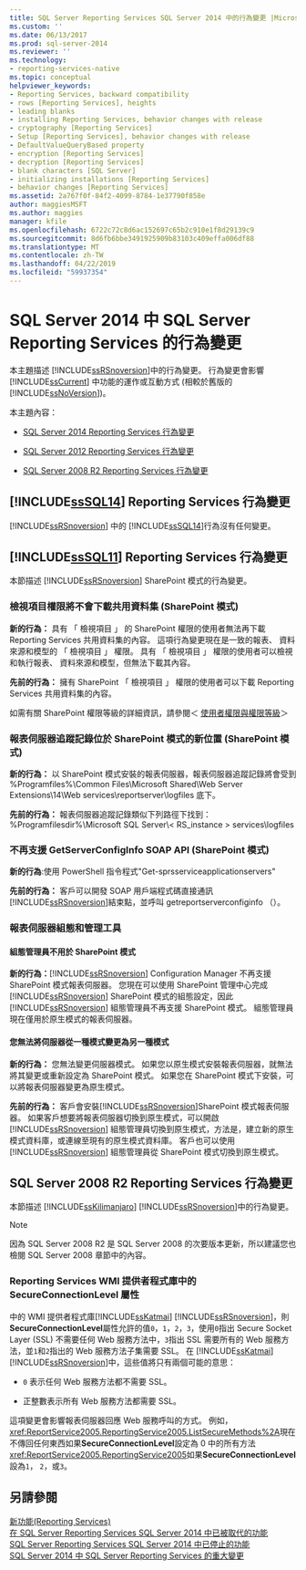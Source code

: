 ```yaml
---
title: SQL Server Reporting Services SQL Server 2014 中的行為變更 |Microsoft Docs
ms.custom: ''
ms.date: 06/13/2017
ms.prod: sql-server-2014
ms.reviewer: ''
ms.technology:
- reporting-services-native
ms.topic: conceptual
helpviewer_keywords:
- Reporting Services, backward compatibility
- rows [Reporting Services], heights
- leading blanks
- installing Reporting Services, behavior changes with release
- cryptography [Reporting Services]
- Setup [Reporting Services], behavior changes with release
- DefaultValueQueryBased property
- encryption [Reporting Services]
- decryption [Reporting Services]
- blank characters [SQL Server]
- initializing installations [Reporting Services]
- behavior changes [Reporting Services]
ms.assetid: 2a767f0f-84f2-4099-8784-1e37790f858e
author: maggiesMSFT
ms.author: maggies
manager: kfile
ms.openlocfilehash: 6722c72c8d6ac152697c65b2c910e1f8d29139c9
ms.sourcegitcommit: 8d6fb6bbe3491925909b83103c409effa006df88
ms.translationtype: MT
ms.contentlocale: zh-TW
ms.lasthandoff: 04/22/2019
ms.locfileid: "59937354"
---
```

# <a name="behavior-changes-to-sql-server-reporting-services--in-sql-server-2014"></a>SQL Server 2014 中 SQL Server Reporting Services 的行為變更
  本主題描述 [!INCLUDE[ssRSnoversion](../includes/ssrsnoversion-md.md)]中的行為變更。 行為變更會影響 [!INCLUDE[ssCurrent](../includes/sscurrent-md.md)] 中功能的運作或互動方式 (相較於舊版的 [!INCLUDE[ssNoVersion](../includes/ssnoversion-md.md)])。  
  
 本主題內容：  
  
-   [SQL Server 2014 Reporting Services 行為變更](#bkmk_sql14)  
  
-   [SQL Server 2012 Reporting Services 行為變更](#bkmk_rc0)  
  
-   [SQL Server 2008 R2 Reporting Services 行為變更](#bkmk_kj)  
  
##  <a name="bkmk_sql14"></a> [!INCLUDE[ssSQL14](../includes/sssql14-md.md)] Reporting Services 行為變更  
 [!INCLUDE[ssRSnoversion](../includes/ssrsnoversion-md.md)] 中的 [!INCLUDE[ssSQL14](../includes/sssql14-md.md)]行為沒有任何變更。  
  
##  <a name="bkmk_rc0"></a> [!INCLUDE[ssSQL11](../includes/sssql11-md.md)] Reporting Services 行為變更  
 本節描述 [!INCLUDE[ssRSnoversion](../includes/ssrsnoversion-md.md)] SharePoint 模式的行為變更。  
  
### <a name="view-items-permission-will-not-download-shared-datasets-sharepoint-mode"></a>檢視項目權限將不會下載共用資料集 (SharePoint 模式)  
 **新的行為：** 具有 「 檢視項目 」 的 SharePoint 權限的使用者無法再下載 Reporting Services 共用資料集的內容。 這項行為變更現在是一致的報表、 資料來源和模型的 「 檢視項目 」 權限。 具有 「 檢視項目 」 權限的使用者可以檢視和執行報表、 資料來源和模型，但無法下載其內容。  
  
 **先前的行為：** 擁有 SharePoint 「 檢視項目 」 權限的使用者可以下載 Reporting Services 共用資料集的內容。  
  
 如需有關 SharePoint 權限等級的詳細資訊，請參閱＜ [使用者權限與權限等級](https://technet.microsoft.com/library/cc721640.aspx)＞  
  
### <a name="report-server-trace-logs-are-in-a-new-location-for-sharepoint-mode-sharepoint-mode"></a>報表伺服器追蹤記錄位於 SharePoint 模式的新位置 (SharePoint 模式)  
 **新的行為：** 以 SharePoint 模式安裝的報表伺服器，報表伺服器追蹤記錄將會受到 %Programfiles%\Common Files\Microsoft Shared\Web Server Extensions\14\Web services\reportserver\logfiles 底下。  
  
 **先前的行為：** 報表伺服器追蹤記錄類似下列路徑下找到： %Programfilesdir%\Microsoft SQL Server\\< RS_instance > services\logfiles  
  
### <a name="getserverconfiginfo-soap-api-is-no-longer-supported-sharepoint-mode"></a>不再支援 GetServerConfigInfo SOAP API (SharePoint 模式)  
 **新的行為**:使用 PowerShell 指令程式"Get-sprsserviceapplicationservers"  
  
 **先前的行為：** 客戶可以開發 SOAP 用戶端程式碼直接通訊[!INCLUDE[ssRSnoversion](../includes/ssrsnoversion-md.md)]結束點，並呼叫 getreportserverconfiginfo （）。  
  
### <a name="report-server-configuration-and-management-tools"></a>報表伺服器組態和管理工具  
  
#### <a name="configuration-manager-is-not-used-for-sharepoint-mode"></a>組態管理員不用於 SharePoint 模式  
 **新的行為：**[!INCLUDE[ssRSnoversion](../includes/ssrsnoversion-md.md)] Configuration Manager 不再支援 SharePoint 模式報表伺服器。 您現在可以使用 SharePoint 管理中心完成 [!INCLUDE[ssRSnoversion](../includes/ssrsnoversion-md.md)] SharePoint 模式的組態設定，因此 [!INCLUDE[ssRSnoversion](../includes/ssrsnoversion-md.md)] 組態管理員不再支援 SharePoint 模式。 組態管理員現在僅用於原生模式的報表伺服器。  
  
#### <a name="you-cannot-change-the-server-from-one-mode-to-another"></a>您無法將伺服器從一種模式變更為另一種模式  
 **新的行為：** 您無法變更伺服器模式。 如果您以原生模式安裝報表伺服器，就無法將其變更或重新設定為 SharePoint 模式。 如果您在 SharePoint 模式下安裝，可以將報表伺服器變更為原生模式。  
  
 **先前的行為：** 客戶會安裝[!INCLUDE[ssRSnoversion](../includes/ssrsnoversion-md.md)]SharePoint 模式報表伺服器。 如果客戶想要將報表伺服器切換到原生模式，可以開啟 [!INCLUDE[ssRSnoversion](../includes/ssrsnoversion-md.md)] 組態管理員切換到原生模式，方法是，建立新的原生模式資料庫，或連線至現有的原生模式資料庫。 客戶也可以使用 [!INCLUDE[ssRSnoversion](../includes/ssrsnoversion-md.md)] 組態管理員從 SharePoint 模式切換到原生模式。  
  
##  <a name="bkmk_kj"></a> SQL Server 2008 R2 Reporting Services 行為變更  
 本節描述 [!INCLUDE[ssKilimanjaro](../includes/sskilimanjaro-md.md)] [!INCLUDE[ssRSnoversion](../includes/ssrsnoversion-md.md)]中的行為變更。  
  
> [!NOTE]  
>  因為 SQL Server 2008 R2 是 SQL Server 2008 的次要版本更新，所以建議您也檢閱 SQL Server 2008 章節中的內容。  
  
### <a name="secureconnectionlevel-property-in-the-reporting-services-wmi-provider-library"></a>Reporting Services WMI 提供者程式庫中的 SecureConnectionLevel 屬性  
 中的 WMI 提供者程式庫[!INCLUDE[ssKatmai](../includes/sskatmai-md.md)] [!INCLUDE[ssRSnoversion](../includes/ssrsnoversion-md.md)]，則**SecureConnectionLevel**屬性允許的值`0`，`1`，`2`，`3`，使用`0`指出 Secure Socket Layer (SSL) 不需要任何 Web 服務方法中，`3`指出 SSL 需要所有的 Web 服務方法，並`1`和`2`指出的 Web 服務方法子集需要 SSL。 在 [!INCLUDE[ssKatmai](../includes/sskatmai-md.md)] [!INCLUDE[ssRSnoversion](../includes/ssrsnoversion-md.md)]中，這些值將只有兩個可能的意思：  
  
-   `0` 表示任何 Web 服務方法都不需要 SSL。  
  
-   正整數表示所有 Web 服務方法都需要 SSL。  
  
 這項變更會影響報表伺服器回應 Web 服務呼叫的方式。 例如，<xref:ReportService2005.ReportingService2005.ListSecureMethods%2A>現在不傳回任何東西如果**SecureConnectionLevel**設定為 0 中的所有方法<xref:ReportService2005.ReportingService2005>如果**SecureConnectionLevel**設為`1`， `2`，或`3`。  
  
## <a name="see-also"></a>另請參閱  
 [新功能&#40;Reporting Services&#41;](what-s-new-reporting-services.md)   
 [在 SQL Server Reporting Services SQL Server 2014 中已被取代的功能](deprecated-features-in-sql-server-reporting-services-ssrs.md)   
 [SQL Server Reporting Services SQL Server 2014 中已停止的功能](discontinued-functionality-to-sql-server-reporting-services-in-sql-server.md)   
 [SQL Server 2014 中 SQL Server Reporting Services 的重大變更](breaking-changes-in-sql-server-reporting-services-in-sql-server-2016.md)  
  
  
